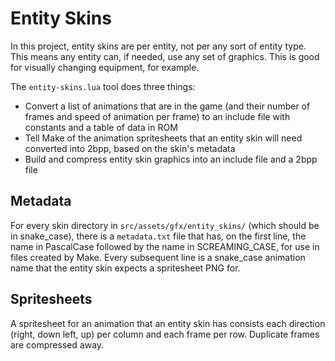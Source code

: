 # Entity Skins

In this project, entity skins are per entity, not per any sort of entity type.
This means any entity can, if needed, use any set of graphics.
This is good for visually changing equipment, for example.

The `entity-skins.lua` tool does three things:
- Convert a list of animations that are in the game (and their number of frames and speed of animation per frame) to an include file with constants and a table of data in ROM
- Tell Make of the animation spritesheets that an entity skin will need converted into 2bpp, based on the skin's metadata
- Build and compress entity skin graphics into an include file and a 2bpp file

## Metadata

For every skin directory in `src/assets/gfx/entity_skins/` (which should be in snake_case), there is a `metadata.txt` file that has, on the first line, the name in PascalCase followed by the name in SCREAMING_CASE, for use in files created by Make.
Every subsequent line is a snake_case animation name that the entity skin expects a spritesheet PNG for.

## Spritesheets

A spritesheet for an animation that an entity skin has consists each direction (right, down left, up) per column and each frame per row.
Duplicate frames are compressed away.
